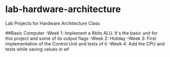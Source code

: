 # lab-hardware-architecture
Lab Projects for Hardware Architecture Class


##Basic Computer
-Week 1: Implement a 8bits ALU. It's the basic unit for this project and some of its output flags
-Week 2: Holiday
-Week 3: First implementation of the Control Unit and tests of it 
-Week 4: Add the CPU and tests while saving values in wf 
